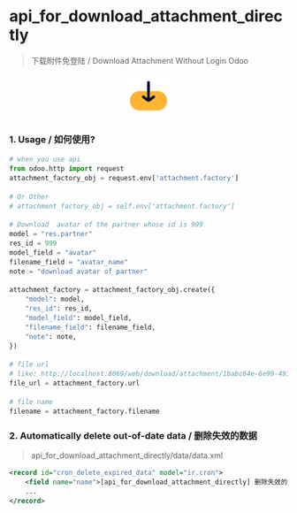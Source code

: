 # api_for_download_attachment_directly

> 下载附件免登陆 / Download Attachment Without Login Odoo

<div align=center>
  <img src="static/description/icon.png" width="80"/>
</div>

### 1. Usage / 如何使用?

```python
# when you use api
from odoo.http import request
attachment_factory_obj = request.env['attachment.factory']

# Or Other
# attachment_factory_obj = self.env['attachment.factory']

# Download  avatar of the partner whose id is 999 
model = "res.partner"
res_id = 999
model_field = "avatar"
filename_field = "avatar_name"
note = "download avatar of partner"

attachment_factory = attachment_factory_obj.create({
    "model": model,
    "res_id": res_id,
    "model_field": model_field,
    "filename_field": filename_field,
    "note": note,
})

# file url
# like: http://localhost:8069/web/download/attachment/1babc64e-6e99-4934-bc84-28263a0fdd88
file_url = attachment_factory.url

# file name
filename = attachment_factory.filename
```

### 2. Automatically delete out-of-date data / 删除失效的数据

> api_for_download_attachment_directly/data/data.xml

```xml
<record id="cron_delete_expired_data" model="ir.cron">
    <field name="name">[api_for_download_attachment_directly] 删除失效的数据</field>
    ...
</record>
```